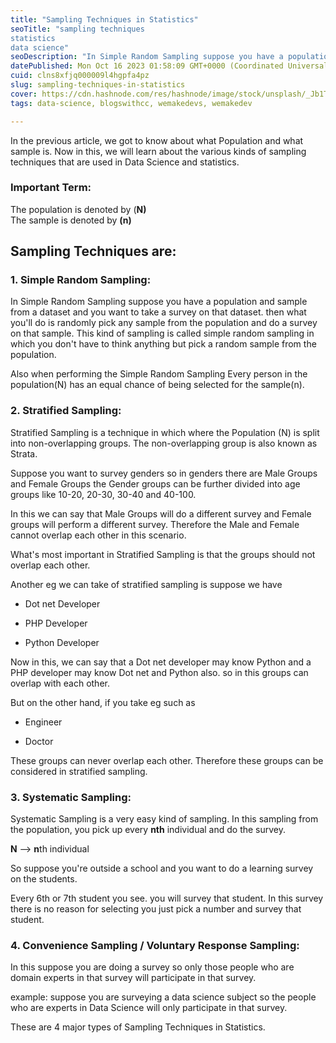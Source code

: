 ```yaml
---
title: "Sampling Techniques in Statistics"
seoTitle: "sampling techniques
statistics
data science"
seoDescription: "In Simple Random Sampling suppose you have a population and sample from a dataset and you want to take a survey on that dataset. then what you'll do......."
datePublished: Mon Oct 16 2023 01:58:09 GMT+0000 (Coordinated Universal Time)
cuid: clns8xfjq000009l4hgpfa4pz
slug: sampling-techniques-in-statistics
cover: https://cdn.hashnode.com/res/hashnode/image/stock/unsplash/_Jb1TF3kvsA/upload/62b3d02c8aae32bf8e602cd372a8679b.jpeg
tags: data-science, blogswithcc, wemakedevs, wemakedev

---
```


In the previous article, we got to know about what Population and what sample is. Now in this, we will learn about the various kinds of sampling techniques that are used in Data Science and statistics.

### Important Term:

The population is denoted by (**N)**  
The sample is denoted by **(n)**

## Sampling Techniques are:

### 1\. Simple Random Sampling:

In Simple Random Sampling suppose you have a population and sample from a dataset and you want to take a survey on that dataset. then what you'll do is randomly pick any sample from the population and do a survey on that sample. This kind of sampling is called simple random sampling in which you don't have to think anything but pick a random sample from the population.

Also when performing the Simple Random Sampling Every person in the population(N) has an equal chance of being selected for the sample(n).

### 2\. Stratified Sampling:

Stratified Sampling is a technique in which where the Population (N) is split into non-overlapping groups. The non-overlapping group is also known as Strata.

Suppose you want to survey genders so in genders there are Male Groups and Female Groups the Gender groups can be further divided into age groups like 10-20, 20-30, 30-40 and 40-100.

In this we can say that Male Groups will do a different survey and Female groups will perform a different survey. Therefore the Male and Female cannot overlap each other in this scenario.

What's most important in Stratified Sampling is that the groups should not overlap each other.

Another eg we can take of stratified sampling is suppose we have

* Dot net Developer
    
* PHP Developer
    
* Python Developer
    

Now in this, we can say that a Dot net developer may know Python and a PHP developer may know Dot net and Python also. so in this groups can overlap with each other.

But on the other hand, if you take eg such as

* Engineer
    
* Doctor
    

These groups can never overlap each other. Therefore these groups can be considered in stratified sampling.

### 3\. Systematic Sampling:

Systematic Sampling is a very easy kind of sampling. In this sampling from the population, you pick up every **nth** individual and do the survey.

**N** --&gt; **n**th individual

So suppose you're outside a school and you want to do a learning survey on the students.

Every 6th or 7th student you see. you will survey that student. In this survey there is no reason for selecting you just pick a number and survey that student.

### 4\. Convenience Sampling / Voluntary Response Sampling:

In this suppose you are doing a survey so only those people who are domain experts in that survey will participate in that survey.

example: suppose you are surveying a data science subject so the people who are experts in Data Science will only participate in that survey.

These are 4 major types of Sampling Techniques in Statistics.